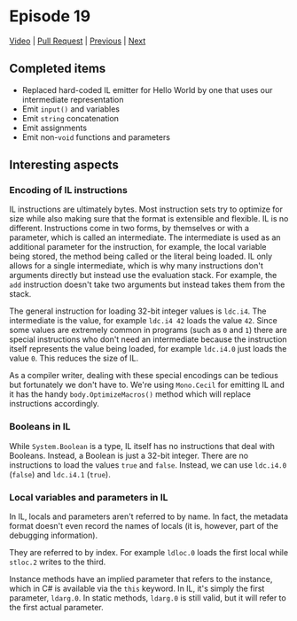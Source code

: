# Episode 19

[Video](https://www.youtube.com/watch?v=Ecrv8sCYEbA&list=PLRAdsfhKI4OWNOSfS7EUu5GRAVmze1t2y&index=19) |
[Pull Request](https://github.com/terrajobst/minsk/pull/96) |
[Previous](episode-18.md) |
[Next](episode-20.md)

## Completed items

* Replaced hard-coded IL emitter for Hello World by one that uses our
  intermediate representation
* Emit `input()` and variables
* Emit `string` concatenation
* Emit assignments
* Emit non-`void` functions and parameters

## Interesting aspects

### Encoding of IL instructions

IL instructions are ultimately bytes. Most instruction sets try to optimize for
size while also making sure that the format is extensible and flexible. IL is no
different. Instructions come in two forms, by themselves or with a parameter,
which is called an intermediate. The intermediate is used as an additional
parameter for the instruction, for example, the local variable being stored, the
method being called or the literal being loaded. IL only allows for a single
intermediate, which is why many instructions don't arguments directly but
instead use the evaluation stack. For example, the `add` instruction doesn't
take two arguments but instead takes them from the stack.

The general instruction for loading 32-bit integer values is `ldc.i4`. The
intermediate is the value, for example `ldc.i4 42` loads the value `42`. Since
some values are extremely common in programs (such as `0` and `1`) there are
special instructions who don't need an intermediate because the instruction
itself represents the value being loaded, for example `ldc.i4.0` just loads the
value `0`. This reduces the size of IL.

As a compiler writer, dealing with these special encodings can be tedious but
fortunately we don't have to. We're using `Mono.Cecil` for emitting IL and it
has the handy `body.OptimizeMacros()` method which will replace instructions
accordingly.

### Booleans in IL

While `System.Boolean` is a type, IL itself has no instructions that deal with
Booleans. Instead, a Boolean is just a 32-bit integer. There are no instructions
to load the values `true` and `false`. Instead, we can use `ldc.i4.0` (`false`)
and `ldc.i4.1` (`true`).

### Local variables and parameters in IL

In IL, locals and parameters aren't referred to by name. In fact, the metadata
format doesn't even record the names of locals (it is, however, part of the
debugging information).

They are referred to by index. For example `ldloc.0` loads the first local while
`stloc.2` writes to the third.

Instance methods have an implied parameter that refers to the instance, which in
C# is available via the `this` keyword. In IL, it's simply the first parameter,
`ldarg.0`. In static methods, `ldarg.0` is still valid, but it will refer to the
first actual parameter.
